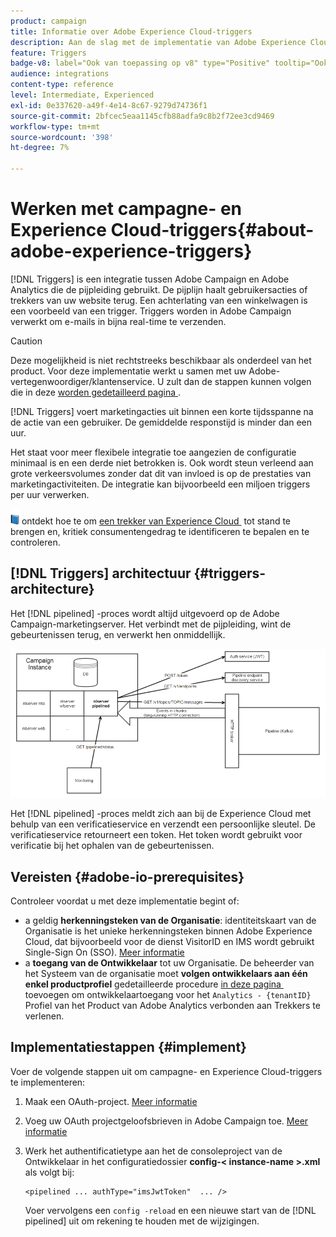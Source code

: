 ```yaml
---
product: campaign
title: Informatie over Adobe Experience Cloud-triggers
description: Aan de slag met de implementatie van Adobe Experience Cloud Triggers
feature: Triggers
badge-v8: label="Ook van toepassing op v8" type="Positive" tooltip="Ook van toepassing op campagne v8"
audience: integrations
content-type: reference
level: Intermediate, Experienced
exl-id: 0e337620-a49f-4e14-8c67-9279d74736f1
source-git-commit: 2bfcec5eaa1145cfb88adfa9c8b2f72ee3cd9469
workflow-type: tm+mt
source-wordcount: '398'
ht-degree: 7%

---
```


# Werken met campagne- en Experience Cloud-triggers{#about-adobe-experience-triggers}

[!DNL Triggers] is een integratie tussen Adobe Campaign en Adobe Analytics die de pijpleiding gebruikt. De pijplijn haalt gebruikersacties of trekkers van uw website terug. Een achterlating van een winkelwagen is een voorbeeld van een trigger. Triggers worden in Adobe Campaign verwerkt om e-mails in bijna real-time te verzenden.

>[!CAUTION]
>
>Deze mogelijkheid is niet rechtstreeks beschikbaar als onderdeel van het product. Voor deze implementatie werkt u samen met uw Adobe-vertegenwoordiger/klantenservice. U zult dan de stappen kunnen volgen die in deze [&#x200B; worden gedetailleerd pagina &#x200B;](../../integrations/using/configuring-pipeline.md#prerequisites).

[!DNL Triggers] voert marketingacties uit binnen een korte tijdsspanne na de actie van een gebruiker. De gemiddelde responstijd is minder dan een uur.

Het staat voor meer flexibele integratie toe aangezien de configuratie minimaal is en een derde niet betrokken is.
Ook wordt steun verleend aan grote verkeersvolumes zonder dat dit van invloed is op de prestaties van marketingactiviteiten. De integratie kan bijvoorbeeld een miljoen triggers per uur verwerken.

![](assets/do-not-localize/book.png) ontdekt hoe te om [&#x200B; een trekker van Experience Cloud &#x200B;](https://experienceleague.adobe.com/docs/experience-cloud/triggers/create.html?lang=nl-NL) tot stand te brengen en, kritiek consumentengedrag te identificeren te bepalen en te controleren.

## [!DNL Triggers] architectuur {#triggers-architecture}

Het [!DNL pipelined] -proces wordt altijd uitgevoerd op de Adobe Campaign-marketingserver. Het verbindt met de pijpleiding, wint de gebeurtenissen terug, en verwerkt hen onmiddellijk.

![](assets/triggers_2.png)

Het [!DNL pipelined] -proces meldt zich aan bij de Experience Cloud met behulp van een verificatieservice en verzendt een persoonlijke sleutel. De verificatieservice retourneert een token. Het token wordt gebruikt voor verificatie bij het ophalen van de gebeurtenissen.

## Vereisten {#adobe-io-prerequisites}

Controleer voordat u met deze implementatie begint of:

* a geldig **herkenningsteken van de Organisatie**: identiteitskaart van de Organisatie is het unieke herkenningsteken binnen Adobe Experience Cloud, dat bijvoorbeeld voor de dienst VisitorID en IMS wordt gebruikt Single-Sign On (SSO). [Meer informatie](https://experienceleague.adobe.com/docs/core-services/interface/administration/organizations.html?lang=nl)
* a **toegang van de Ontwikkelaar** tot uw Organisatie. De beheerder van het Systeem van de organisatie moet **volgen ontwikkelaars aan één enkel productprofiel** gedetailleerde procedure [&#x200B; in deze pagina &#x200B;](https://helpx.adobe.com/nl/enterprise/using/manage-developers.html) toevoegen om ontwikkelaartoegang voor het `Analytics - {tenantID}` Profiel van het Product van Adobe Analytics verbonden aan Trekkers te verlenen.

## Implementatiestappen {#implement}

Voer de volgende stappen uit om campagne- en Experience Cloud-triggers te implementeren:

1. Maak een OAuth-project. [Meer informatie](oauth-technical-account.md#oauth-service)

1. Voeg uw OAuth projectgeloofsbrieven in Adobe Campaign toe. [Meer informatie](oauth-technical-account.md#add-credentials)

1. Werk het authentificatietype aan het de consoleproject van de Ontwikkelaar in het configuratiedossier **config-&lt; instance-name >.xml** als volgt bij:

   ```
   <pipelined ... authType="imsJwtToken"  ... />
   ```

   Voer vervolgens een `config -reload` en een nieuwe start van de [!DNL pipelined] uit om rekening te houden met de wijzigingen.

